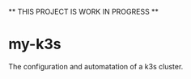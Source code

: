 ** THIS PROJECT IS WORK IN PROGRESS **

# my-k3s
The configuration and automatation of a k3s cluster.
